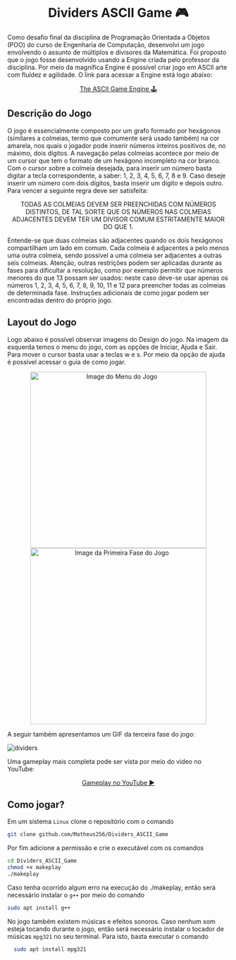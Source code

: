 <h1 align="center" style="font-weight: bold;">Dividers ASCII Game 🎮</h1>

<p>Como desafio final da disciplina de Programação Orientada a Objetos (POO) do curso de Engenharia de Computação, desenvolvi um jogo
envolvendo o assunto de múltiplos e divisores da Matemática. Foi proposto que o jogo fosse desenvolvido usando a Engine criada pelo 
professor da disciplina. Por meio da magnífica Engine é possível criar jogo em ASCII arte com fluídez e agilidade. O link para acessar a Engine está logo abaixo:</p>

<p align="center">
    <a href="https://github.com/victorHSS/Cpp-ASCII-Game-Engine">The ASCII Game Engine 🕹️</a>
</p>

<h2>Descrição do Jogo</h2>
<p>O jogo é essencialmente composto por um grafo formado por hexágonos (similares a colmeias, termo que comumente será usado também) na cor amarela, nos quais o jogador pode inserir números inteiros positivos de, no máximo, dois dígitos. A navegação pelas colmeias acontece por meio de um cursor que tem o formato de um hexágono incompleto na cor branco. Com o cursor sobre a colmeia desejada, para inserir um número basta digitar a tecla correspondente, a saber: 1, 2, 3, 4, 5, 6, 7, 8 e 9. Caso deseje inserir um número com dois dígitos, basta inserir um dígito e depois outro. Para vencer a seguinte regra deve ser satisfeita:</p>

<p align="center">
    TODAS AS COLMEIAS DEVEM SER PREENCHIDAS COM NÚMEROS DISTINTOS, DE TAL SORTE QUE OS NÚMEROS NAS COLMEIAS ADJACENTES DEVEM TER UM DIVISOR COMUM ESTRITAMENTE MAIOR DO QUE 1.
</p>

<p>Entende-se que duas colmeias são adjacentes quando os dois hexágonos compartilham um lado em comum. Cada colmeia é adjacentes a pelo menos uma outra colmeia, sendo possível a uma colmeia ser adjacentes a outras seis colmeias.
Atenção, outras restrições podem ser aplicadas durante as fases para dificultar a resolução, como por exemplo permitir que números menores do que 13 possam ser usados: neste caso deve-se usar apenas os números 1, 2, 3, 4, 5, 6, 7, 8, 9, 10,
 11 e 12 para preencher todas as colmeias de determinada fase. Instruções adicionais de como jogar podem ser encontradas dentro do próprio jogo.</p>

<h2 id="layout">Layout do Jogo</h2>
<!--
![Imagem1](https://github.com/user-attachments/assets/6b5d1089-0090-4b59-94bc-3d96b96307ab)
![Imagem2](https://github.com/user-attachments/assets/f22a5594-27c0-4683-83c8-90326991ea1a)
-->

<p>Logo abaixo é possível observar imagens do Design do jogo. Na imagem da esquerda temos o menu do jogo, com as opções de Iniciar, Ajuda e Sair. Para mover o cursor basta usar a teclas w e s.
Por meio da opção de ajuda é possível acessar o guia de como jogar.</p>

<p align="center">
    <img src="https://github.com/user-attachments/assets/6b5d1089-0090-4b59-94bc-3d96b96307ab" alt="Image do Menu do Jogo" width="400px">
    <img src="https://github.com/user-attachments/assets/f22a5594-27c0-4683-83c8-90326991ea1a" alt="Image da Primeira Fase do Jogo" width="400px">
</p>

A seguir também apresentamos um GIF da terceira fase do jogo:

![dividers](https://github.com/user-attachments/assets/4865da14-99df-4421-9763-7e9857b3d98e)

<p>Uma gameplay mais completa pode ser vista por meio do video no YouTube:</p>
<p align="center">
    <a href="https://www.youtube.com/watch?v=dIBq-FbOSdk">Gameplay no YouTube ▶️</a>
</p>

<h2 id="started">Como jogar?</h2>

Em um sistema `Linux` clone o repositório com o comando

```bash
git clone github.com/Matheus256/Dividers_ASCII_Game
```

Por fim adicione a permissão e crie o executável com os comandos

```bash
cd Dividers_ASCII_Game
chmod +x makeplay
./makeplay
```
Caso tenha ocorrido algum erro na execução do ./makeplay, então será necessário instalar o `g++` por meio do comando
```bash
sudo apt install g++
```

No jogo também existem músicas e efeitos sonoros. Caso nenhum som esteja tocando durante o jogo, então será necessário instalar o tocador de músicas `mpg321` no seu terminal. Para isto, basta executar o comando
```bash
  sudo apt install mpg321
```


